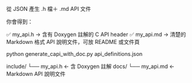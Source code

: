 從 JSON 產生 .h 檔＋ .md API 文件

你會得到：

✅ my_api.h → 含有 Doxygen 註解的 C API header
✅ my_api.md → 清楚的 Markdown 格式 API 說明文件，可放 README 或文件頁

python generate_capi_with_doc.py api_definitions.json

include/
  └── my_api.h     ← 含 Doxygen 註解
docs/
  └── my_api.md    ← Markdown API 說明文件
